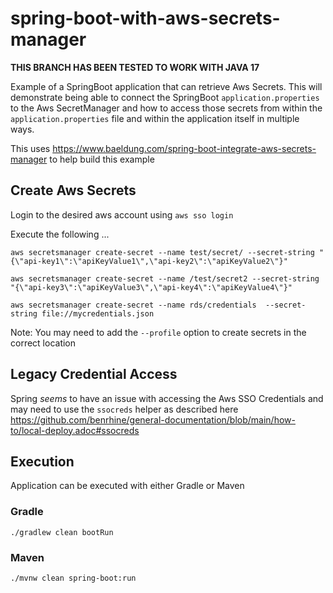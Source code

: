 # spring-boot-with-aws-secrets-manager

**THIS BRANCH HAS BEEN TESTED TO WORK WITH JAVA 17**

Example of a SpringBoot application that can retrieve Aws Secrets. This will demonstrate being able to connect the SpringBoot
`application.properties` to the Aws SecretManager and how to access those secrets from within the `application.properties`
file and within the application itself in multiple ways.

This uses https://www.baeldung.com/spring-boot-integrate-aws-secrets-manager to help build this example

## Create Aws Secrets

Login to the desired aws account using `aws sso login`

Execute the following ...

```shell
aws secretsmanager create-secret --name test/secret/ --secret-string "{\"api-key1\":\"apiKeyValue1\",\"api-key2\":\"apiKeyValue2\"}" 

aws secretsmanager create-secret --name /test/secret2 --secret-string "{\"api-key3\":\"apiKeyValue3\",\"api-key4\":\"apiKeyValue4\"}" 

aws secretsmanager create-secret --name rds/credentials  --secret-string file://mycredentials.json  
```

Note: You may need to add the `--profile` option to create secrets in the correct location

## Legacy Credential Access

Spring _seems_ to have an issue with accessing the Aws SSO Credentials and may need to use the `ssocreds` helper as 
described here https://github.com/benrhine/general-documentation/blob/main/how-to/local-deploy.adoc#ssocreds

## Execution

Application can be executed with either Gradle or Maven

### Gradle

```shell
./gradlew clean bootRun  
```

### Maven

```shell
./mvnw clean spring-boot:run   
```
